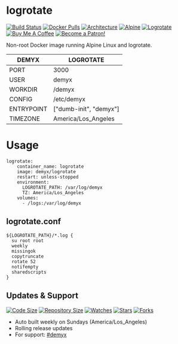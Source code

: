 # logrotate
[![Build Status](https://img.shields.io/travis/demyxco/logrotate?style=flat)](https://travis-ci.org/demyxco/logrotate)
[![Docker Pulls](https://img.shields.io/docker/pulls/demyx/logrotate?style=flat&color=blue)](https://hub.docker.com/r/demyx/logrotate)
[![Architecture](https://img.shields.io/badge/linux-amd64-important?style=flat&color=blue)](https://hub.docker.com/r/demyx/logrotate)
[![Alpine](https://img.shields.io/badge/alpine-3.11.6-informational?style=flat&color=blue)](https://hub.docker.com/r/demyx/logrotate)
[![Logrotate](https://img.shields.io/badge/logrotate-3.15.1-informational?style=flat&color=blue)](https://hub.docker.com/r/demyx/logrotate)
[![Buy Me A Coffee](https://img.shields.io/badge/buy_me_coffee-$5-informational?style=flat&color=blue)](https://www.buymeacoffee.com/VXqkQK5tb)
[![Become a Patron!](https://img.shields.io/badge/become%20a%20patron-$5-informational?style=flat&color=blue)](https://www.patreon.com/bePatron?u=23406156)

Non-root Docker image running Alpine Linux and logrotate.

DEMYX | LOGROTATE
--- | ---
PORT | 3000
USER | demyx
WORKDIR | /demyx
CONFIG | /etc/demyx
ENTRYPOINT | ["dumb-init", "demyx"]
TIMEZONE | America/Los_Angeles

# Usage
```
logrotate:
    container_name: logrotate
    image: demyx/logrotate
    restart: unless-stopped
    environment:
      LOGROTATE_PATH: /var/log/demyx
      TZ: America/Los_Angeles
    volumes:
      - /logs:/var/log/demyx
```

## logrotate.conf
```
${LOGROTATE_PATH}/*.log {
  su root root
  weekly
  missingok
  copytruncate
  rotate 52
  notifempty
  sharedscripts
}
```

## Updates & Support
[![Code Size](https://img.shields.io/github/languages/code-size/demyxco/logrotate?style=flat&color=blue)](https://github.com/demyxco/logrotate)
[![Repository Size](https://img.shields.io/github/repo-size/demyxco/logrotate?style=flat&color=blue)](https://github.com/demyxco/logrotate)
[![Watches](https://img.shields.io/github/watchers/demyxco/logrotate?style=flat&color=blue)](https://github.com/demyxco/logrotate)
[![Stars](https://img.shields.io/github/stars/demyxco/logrotate?style=flat&color=blue)](https://github.com/demyxco/logrotate)
[![Forks](https://img.shields.io/github/forks/demyxco/logrotate?style=flat&color=blue)](https://github.com/demyxco/logrotate)

* Auto built weekly on Sundays (America/Los_Angeles)
* Rolling release updates
* For support: [#demyx](https://webchat.freenode.net/?channel=#demyx)

